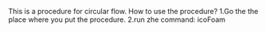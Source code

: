 
This is a procedure for circular flow.
How to use the procedure?
1.Go the the place where you put the procedure.
2.run zhe command:
                   icoFoam
